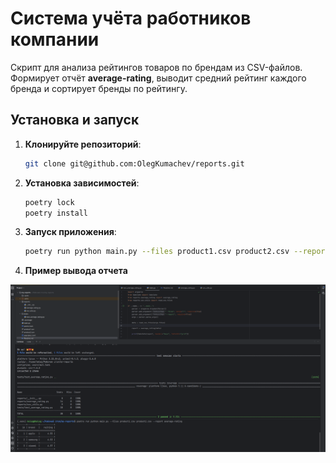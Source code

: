 # Система учёта работников компании

Скрипт для анализа рейтингов товаров по брендам из CSV-файлов. Формирует отчёт **average-rating**, выводит средний рейтинг каждого бренда и сортирует бренды по рейтингу.

## Установка и запуск

1. **Клонируйте репозиторий**:

    ```bash
    git clone git@github.com:OlegKumachev/reports.git
    ```

2. **Установка зависимостей**:

    ```bash
    poetry lock
    poetry install
    ```

4. **Запуск приложения**:

    ```bash
    poetry run python main.py --files product1.csv product2.csv --report average-rating.

5. **Пример вывода отчета**

 ![Пример запуска скрипта](/screenshot.png)
